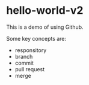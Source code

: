 # hello-world-v2

This is a demo of using Github.

Some key concepts are:

* responsitory
* branch
* commit
* pull request
* merge
